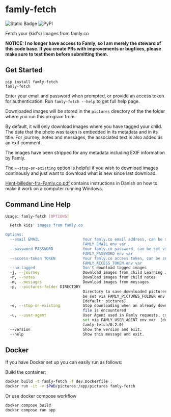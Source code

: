 <!-- @format -->

# famly-fetch

![Static Badge](https://img.shields.io/badge/Python-3-blue?style=flat&logo=Python)
![PyPI](https://img.shields.io/pypi/v/famly-fetch)

Fetch your (kid's) images from famly.co

**NOTICE: I no longer have access to Famly, so I am merely the steward of this
code base. If you create PRs with improvements or bugfixes, please make sure
to test them before submitting them.**

## Get Started

```
pip install famly-fetch
famly-fetch
```

Enter your email and password when prompted, or provide an access token for authentication. Run `famly-fetch --help` to
get full help page.

Downloaded images will be stored in the `pictures` directory of the
the folder where you run this program from.

By default, it will only download images where you have tagged your child. The
date that the photo was taken is embedded in its metadata and in its title.
For journey, notes and messages, the associated text is also added as an exif
comment.

The images have been stripped for any metadata including EXIF
information by Famly.

The `--stop-on-existing` option is helpful if you wish to download
images continously and just want to download what is new since last
download.

[Hent-billeder-fra-Famly.co.pdf](Hent-billeder-fra-Famly.co.pdf)
contains instructions in Danish on how to make it work on a computer
running Windows.

## Command Line Help

```bash
Usage: famly-fetch [OPTIONS]

  Fetch kids' images from famly.co

Options:
  --email EMAIL                   Your famly.co email address, can be set via
                                  FAMLY_EMAIL env var
  --password PASSWORD             Your famly.co password, can be set via
                                  FAMLY_PASSWORD env var
  --access-token TOKEN            Your famly.co access token, can be set via
                                  FAMLY_ACCESS_TOKEN env var
  --no-tagged                     Don't download tagged images
  -j, --journey                   Download images from child Learning Journey
  -n, --notes                     Download images from child notes
  -m, --messages                  Download images from messages
  -p, --pictures-folder DIRECTORY
                                  Directory to save downloaded pictures, can
                                  be set via FAMLY_PICTURES_FOLDER env var
                                  [default: pictures]
  -e, --stop-on-existing          Stop downloading when an already downloaded
                                  file is encountered
  -u, --user-agent                User Agent used in Famly requests, can be
                                  set via FAMLY_USER_AGENT env var  [default:
                                  famly-fetch/0.2.0]
  --version                       Show the version and exit.
  --help                          Show this message and exit.
```

## Docker

If you have Docker set up you can easily run as follows:

Build the container:

```bash
docker build -t famly-fetch -f dev.Dockerfile .
docker run -it -v $PWD/pictures:/app/pictures famly-fetch
```

Or use docker compose workflow

```bash
docker compose build
docker compose run app
```
